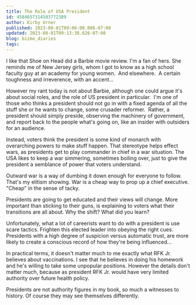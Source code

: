 ```yaml
---
title: The Role of USA President
id: 4584657314503772389
author: Kirby Urner
published: 2023-08-01T09:06:00.006-07:00
updated: 2023-08-01T09:13:38.626-07:00
blog: bizmo_diaries
tags: 
---
```


I like that Shoe on Head did a Barbie movie review. I'm a fan of hers. She reminds me of New Jersey girls, whom I got to know as a high school faculty guy at an academy for young women.  And elsewhere.  A certain toughness and irreverence, with an accent...

However my rant today is not about Barbie, although one could argue it's about social roles, and the role of US president in particular.  I'm one of those who thinks a president should not go in with a fixed agenda of all the stuff she or he wants to change, some crusader reformer.  Rather, a president should simply preside, observing the machinery of government, and report back to the people what's going on, like an insider with outsiders for an audience.

Instead, voters think the president is some kind of monarch with overarching powers to make stuff happen. That stereotype helps effect wars, as presidents get to play commander in chief in a war situation. The USA likes to keep a war simmering, sometimes boiling over, just to give the president a semblance of power that voters understand. 

Outward war is a way of dumbing it down enough for everyone to follow.  That's my elitism showing. War is a cheap way to prop up a chief executive. "Cheap" in the sense of tacky.

Presidents are going to get educated and their views will change. More important than sticking to their guns, is explaining to voters what their transitions are all about. Why the shift? What did you learn?

Unfortunately, what a lot of careerists want to do with a president is use scare tactics. Frighten this elected leader into obeying the right cues. Presidents with a high degree of suspicion versus automatic trust, are more likely to create a conscious record of how they're being influenced...

In practical terms, it doesn't matter much to me exactly what RFK Jr. believes about vaccinations. I see that he believes in doing his homework and he's willing to take some unpopular positions. However the details don't matter much, because as president RFK Jr. would have very limited authority over future health policy. 

Presidents are not authority figures in my book, so much a witnesses to history. Of course they may see themselves differently.